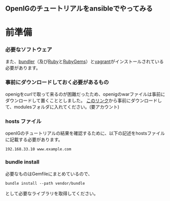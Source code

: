OpenIGのチュートリアルをansibleでやってみる
--------------------------------------

前準備
=====

### 必要なソフトウェア

また、[bundler](http://bundler.io)（及び[Ruby](https://www.ruby-lang.org/ja/downloads/)と[RubyGems](https://rubygems.org/pages/download)）と[vagrant](https://www.vagrantup.com)がインストールされている必要があります。

### 事前にダウンロードしておく必要があるもの

openigをcurlで取って来るのが困難だったため、openigのwarファイルは事前にダウンロードして置くこととしました。
[このリンク](https://backstage.forgerock.com/cp/portal/cloudstorage/AVKC50BRwLBPh3c27BPO?redirect)から事前にダウンロードして、modulesフォルダに入れてください。(要アカウント)

### hosts ファイル

openIGのチュートリアルの結果を確認するために、以下の記述をhostsファイルに記載する必要があります。

```
192.168.33.10 www.example.com
```

### bundle install

必要なものはGemfileにまとめているので、

```
bundle install --path vendor/bundle
```

として必要なライブラリを取得してください。
